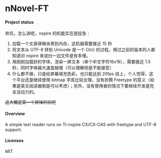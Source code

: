 nNovel-FT
=========

#### Project status
弃坑，怎么讲呢，nspire 的机能实在是捉急：

1. 加载一个文泉驿微米黑到内存，这机器需要接近 15 秒
2. 将文本从 UTF-8 转到 Unicode 是一个 O(n) 的过程，用过之前的版本的人都知道对 nspire 来说扫一边文件是有多慢。
3. 用刚刚加载好的字体，渲染一屏文本（单个中文字符16x16），需要接近 1.5 秒，同时字体越大速度越慢（可以理解但是不能接受）
4. 什么都不做，只是给屏幕填充色彩，也只能达到 20fps
综上，个人觉得，这个平台还是继续使用 bitmap 字库比较合理，没有折腾 Freetype 的意义（如果是英文阅读器倒是可以考虑）；另外，没有使用者的情况下要继续开发是完全没动力的。

~~这大概是第一个弃掉的坑吧~~

#### Overview
A simple text reader runs on TI-nspire CX/CX-CAS with freetype and UTF-8 support.

#### Licenses
MIT
